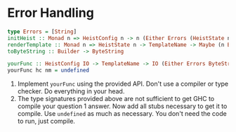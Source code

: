 # Error Handling

```haskell
type Errors = [String]
initHeist :: Monad n => HeistConfig n -> n (Either Errors (HeistState n))
renderTemplate :: Monad n => HeistState n -> TemplateName -> Maybe (n Builder, MIMEType)
toByteString :: Builder -> ByteString

yourFunc :: HeistConfig IO -> TemplateName -> IO (Either Errors ByteString)
yourFunc hc nm = undefined
```

1. Implement `yourFunc` using the provided API.  Don't use a compiler or type
   checker.  Do everything in your head.
2. The type signatures provided above are not sufficient to get GHC to compile
   your question 1 answer.  Now add all stubs necessary to get it to compile.
   Use `undefined` as much as necessary.  You don't need the code to run, just
   compile.
